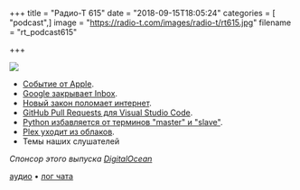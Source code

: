 +++
title = "Радио-Т 615"
date = "2018-09-15T18:05:24"
categories = [ "podcast",]
image = "https://radio-t.com/images/radio-t/rt615.jpg"
filename = "rt_podcast615"

+++

![](https://radio-t.com/images/radio-t/rt615.jpg)

- [Событие от Apple](https://techcrunch.com/2018/09/12/everything-apple-announced-at-its-iphone-xs-event/).
- [Google закрывает Inbox](https://www.theverge.com/2018/9/12/17848500/google-inbox-shut-down-sunset-snooze-email-march-2019).
- [Новый закон поломает интернет](https://www.buzzfeednews.com/article/ryanhatesthis/everything-you-need-to-know-about-the-law-european).
- [GitHub Pull Requests для Visual Studio Code](https://marketplace.visualstudio.com/items?itemName=GitHub.vscode-pull-request-github).
- [Python избавляется от терминов "master" и "slave"](http://www.opennet.ru/opennews/art.shtml?num=49256).
- [Plex уходит из облаков](https://variety.com/2018/digital/news/plex-cloud-shutting-down-1202936840/).
- Темы наших слушателей

*Спонсор этого выпуска [DigitalOcean](https://www.digitalocean.com)*


[аудио](https://cdn.radio-t.com/rt_podcast615.mp3) • [лог чата](http://chat.radio-t.com/logs/radio-t-615.html)
<audio src="https://cdn.radio-t.com/rt_podcast615.mp3" preload="none"></audio>